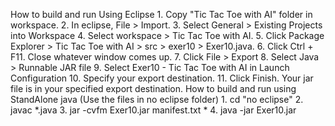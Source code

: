 How to build and run Using Eclipse
	1. Copy "Tic Tac Toe with AI" folder in workspace.
	2. In eclipse, File > Import.
	3. Select General > Existing Projects into Workspace
	4. Select workspace > Tic Tac Toe with AI.
	5. Click Package Explorer > Tic Tac Toe with AI > src > exer10 > Exer10.java.
	6. Click Ctrl + F11. Close whatever window comes up.
	7. Click File > Export
	8. Select Java > Runnable JAR file
	9. Select Exer10 - Tic Tac Toe with AI in Launch Configuration
	10. Specify your export destination.
	11. Click Finish. Your jar file is in your specified export destination.
How to build and run using StandAlone java (Use the files in no eclipse folder)
	1. cd "no eclipse"
	2. javac *.java
	3. jar -cvfm Exer10.jar manifest.txt *
	4. java -jar Exer10.jar
